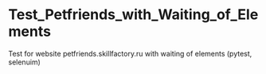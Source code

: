 # Test_Petfriends_with_Waiting_of_Elements
Test for website petfriends.skillfactory.ru with waiting of elements (pytest, selenuim)
